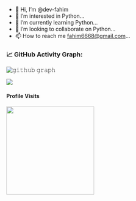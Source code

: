 - 👋 Hi, I’m @dev-fahim
- 👀 I’m interested in Python...
- 🌱 I’m currently learning Python...
- 💞️ I’m looking to collaborate on Python...
- 📫 How to reach me fahim6668@gmail.com...

<!--   GitHub stats graph -->
### 📈 GitHub Activity Graph:
![𝚐𝚒𝚝𝚑𝚞𝚋 𝚐𝚛𝚊𝚙𝚑](https://github-readme-activity-graph.cyclic.app/graph?username=dev-fahim&theme=react-dark&hide_border=true&area=true)

<img src="https://github-readme-streak-stats.herokuapp.com/?user=dev-fahim"></img>

#### Profile Visits

  <p align="left">
    <img width="230px" src="https://profile-counter.glitch.me/dev-fahim/count.svg" />
  </p>

<!---
dev-fahim/dev-fahim is a ✨ special ✨ repository because its `README.md` (this file) appears on your GitHub profile.
You can click the Preview link to take a look at your changes.
--->
